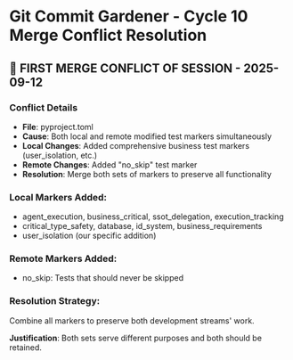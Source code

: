 # Git Commit Gardener - Cycle 10 Merge Conflict Resolution

## 🚨 FIRST MERGE CONFLICT OF SESSION - 2025-09-12

### Conflict Details
- **File**: pyproject.toml
- **Cause**: Both local and remote modified test markers simultaneously
- **Local Changes**: Added comprehensive business test markers (user_isolation, etc.)
- **Remote Changes**: Added "no_skip" test marker
- **Resolution**: Merge both sets of markers to preserve all functionality

### Local Markers Added:
- agent_execution, business_critical, ssot_delegation, execution_tracking
- critical_type_safety, database, id_system, business_requirements
- user_isolation (our specific addition)

### Remote Markers Added:
- no_skip: Tests that should never be skipped

### Resolution Strategy:
Combine all markers to preserve both development streams' work.

**Justification**: Both sets serve different purposes and both should be retained.